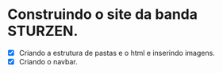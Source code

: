 # Construindo o site da banda STURZEN.

- [x] Criando a estrutura de pastas e o html e inserindo imagens.
- [x] Criando o navbar.